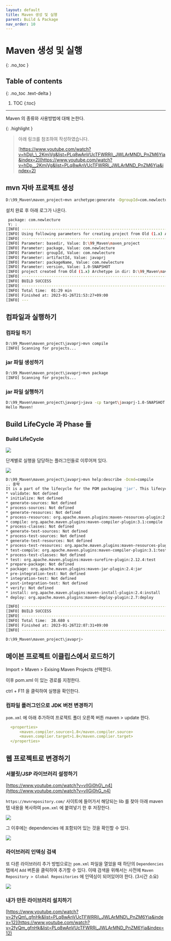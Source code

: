 ```yaml
---
layout: default
title: Maven 생성 및 실행
parent: Build & Package
nav_order: 10
--- 
```


# Maven 생성 및 실행

{: .no_toc }

## Table of contents

{: .no_toc .text-delta }

1. TOC
{:toc}

---


Maven 의 종류와 사용방법에 대해 논한다.

{: .highlight }
> 아래 링크를 참조하여 작성하였습니다. 
> 
> [https://www.youtube.com/watch?v=hDp\_\_2KmjVg&list=PLq8wAnVUcTFWRRi\_JWLArMND\_PnZM6Yja&index=2](https://www.youtube.com/watch?v=hDp__2KmjVg&list=PLq8wAnVUcTFWRRi_JWLArMND_PnZM6Yja&index=2)


## mvn 자바 프로젝트 생성

```bash
D:\99_Maven\maven_project>mvn archetype:generate -DgroupId=com.newlecture -DartifactId=javaprj -DarchetypeArtifactId=maven-archetype-quickstart
```

설치 완료 후 아래 로그가 나온다.

```bash
 package: com.newlecture
 Y: :
[INFO] ----------------------------------------------------------------------------
[INFO] Using following parameters for creating project from Old (1.x) Archetype: maven-archetype-quickstart:1.0
[INFO] ----------------------------------------------------------------------------
[INFO] Parameter: basedir, Value: D:\99_Maven\maven_project
[INFO] Parameter: package, Value: com.newlecture
[INFO] Parameter: groupId, Value: com.newlecture
[INFO] Parameter: artifactId, Value: javaprj
[INFO] Parameter: packageName, Value: com.newlecture
[INFO] Parameter: version, Value: 1.0-SNAPSHOT
[INFO] project created from Old (1.x) Archetype in dir: D:\99_Maven\maven_project\javaprj
[INFO] ------------------------------------------------------------------------
[INFO] BUILD SUCCESS
[INFO] ------------------------------------------------------------------------
[INFO] Total time:  01:29 min
[INFO] Finished at: 2023-01-26T21:53:27+09:00
[INFO] ---
```

## 컴파일과 실행하기

### 컴파일 하기

```bash
D:\99_Maven\maven_project\javaprj>mvn compile
[INFO] Scanning for projects...
```

### jar 파일 생성하기

```bash
D:\99_Maven\maven_project\javaprj>mvn package
[INFO] Scanning for projects...
```

### jar 파일 실행하기

```bash
D:\99_Maven\maven_project\javaprj>java -cp target\javaprj-1.0-SNAPSHOT.jar com.newlecture.App
Hello Maven!
```

## Build LifeCycle 과 Phase 들

### Build LifeCycle

![](/assets/images/bpmaven1.png)
 

단계별로 실행을 담당하는 플러그인들로 이루어져 있다.
 
![](/assets/images/bpmaven2.png)

```bash
D:\99_Maven\maven_project\javaprj>mvn help:describe -Dcmd=compile
.. 중략
It is a part of the lifecycle for the POM packaging 'jar'. This lifecycle includes the following phases:
* validate: Not defined
* initialize: Not defined
* generate-sources: Not defined
* process-sources: Not defined
* generate-resources: Not defined
* process-resources: org.apache.maven.plugins:maven-resources-plugin:2.6:resources
* compile: org.apache.maven.plugins:maven-compiler-plugin:3.1:compile
* process-classes: Not defined
* generate-test-sources: Not defined
* process-test-sources: Not defined
* generate-test-resources: Not defined
* process-test-resources: org.apache.maven.plugins:maven-resources-plugin:2.6:testResources
* test-compile: org.apache.maven.plugins:maven-compiler-plugin:3.1:testCompile
* process-test-classes: Not defined
* test: org.apache.maven.plugins:maven-surefire-plugin:2.12.4:test
* prepare-package: Not defined
* package: org.apache.maven.plugins:maven-jar-plugin:2.4:jar
* pre-integration-test: Not defined
* integration-test: Not defined
* post-integration-test: Not defined
* verify: Not defined
* install: org.apache.maven.plugins:maven-install-plugin:2.4:install
* deploy: org.apache.maven.plugins:maven-deploy-plugin:2.7:deploy

[INFO] ------------------------------------------------------------------------
[INFO] BUILD SUCCESS
[INFO] ------------------------------------------------------------------------
[INFO] Total time:  28.680 s
[INFO] Finished at: 2023-01-26T22:07:31+09:00
[INFO] ------------------------------------------------------------------------

D:\99_Maven\maven_project\javaprj>
```

## 메이븐 프로젝트 이클립스에서 로드하기

Import > Maven > Exising Maven Projects 선택한다.

이후 pom.xml 이 있는 경로를 지정한다.

ctrl + F11 을 클릭하여 실행을 확인한다.

### 컴파일 플러그인으로 JDK 버전 변경하기

`pom.xml` 에 아래 추가하여 프로젝트 폴더 오른쪽 버튼 maven > update 한다.

```yaml
  <properties>
      <maven.compiler.source>1.8</maven.compiler.source>
      <maven.complier.target>1.8</maven.complier.target>
  </properties>
```

## 웹 프로젝트로 변경하기

### 서블릿/JSP 라이브러리 설정하기

[https://www.youtube.com/watch?v=vlIGi0hG\_n4](https://www.youtube.com/watch?v=vlIGi0hG_n4)

`https://mvnrepository.com/` 사이트에 들어가서 해당되는 lib 를 찾아 아래 maven 탭 내용을 복사하여 `pom.xml` 에 붙여넣기 한 후 저장한다.
 
![](/assets/images/bpmaven3.png)

그 이후에는 dependencies 에 포함되어 있는 것을 확인할 수 있다.

![](/assets/images/bpmaven4.png)
 
### 라이브러리 인덱싱 검색

또 다른 라이브러리 추가 방법으로는 `pom.xml` 파일을 열었을 때 하단의 `Dependencies` 탭에서 `Add` 버튼을 클릭하여 추가할 수 있다. 이때 검색을 위해서는 사전에 `Maven Repository > Global Repositories` 에 인덱싱이 되어있어야 한다. (3시간 소요)

![](/assets/images/bpmaven5.png)
 
### 내가 만든 라이브러리 설치하기

[https://www.youtube.com/watch?v=2fyQm\_gfnHk&list=PLq8wAnVUcTFWRRi\_JWLArMND\_PnZM6Yja&index=12](https://www.youtube.com/watch?v=2fyQm_gfnHk&list=PLq8wAnVUcTFWRRi_JWLArMND_PnZM6Yja&index=12)